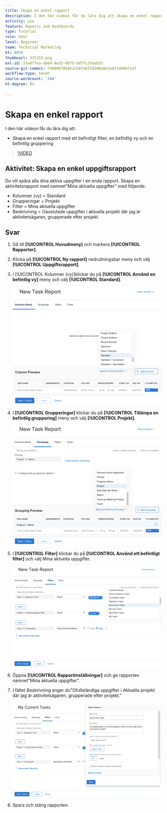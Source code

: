```yaml
---
title: Skapa en enkel rapport
description: I den här videon får du lära dig att skapa en enkel rapport med hjälp av ett befintligt filter, en befintlig vy och en befintlig gruppering i [!DNL  Workfront].
activity: use
feature: Reports and Dashboards
type: Tutorial
role: User
level: Beginner
team: Technical Marketing
kt: 8858
thumbnail: 335153.png
exl-id: 23a4f7ea-ab64-4e32-9bf5-dd7fc37eab53
source-git-commit: f4000878d453c58fabf34308a8e3ab31d9667a1f
workflow-type: tm+mt
source-wordcount: '244'
ht-degree: 0%

---
```


# Skapa en enkel rapport

I den här videon får du lära dig att:

* Skapa en enkel rapport med ett befintligt filter, en befintlig vy och en befintlig gruppering

>[!VIDEO](https://video.tv.adobe.com/v/335153/?quality=12)

## Aktivitet: Skapa en enkel uppgiftsrapport

Du vill spåra alla dina aktiva uppgifter i en enda rapport. Skapa en aktivitetsrapport med namnet&quot;Mina aktuella uppgifter&quot; med följande:

* Kolumner (vy) = Standard
* Grupperingar = Projekt
* Filter = Mina aktuella uppgifter
* Beskrivning = Oavslutade uppgifter i aktuella projekt där jag är aktivitetsägaren, grupperade efter projekt.

## Svar

1. Gå till **[!UICONTROL Huvudmeny]** och markera **[!UICONTROL Rapporter]**.
1. Klicka på **[!UICONTROL Ny rapport]** nedrullningsbar meny och välj **[!UICONTROL Uppgiftsrapport]**.
1. I [!UICONTROL Kolumner (vy)]klickar du på **[!UICONTROL Använd en befintlig vy]** meny och välj **[!UICONTROL Standard]**.

   ![En bild av skärmen för att skapa kolumner i en uppgiftsrapport](assets/simple-task-report-columns.png)

1. I **[!UICONTROL Grupperingar]** klickar du på **[!UICONTROL Tillämpa en befintlig gruppering]** meny och välj **[!UICONTROL Projekt]**.

   ![En bild av skärmen för att skapa grupperingar i en uppgiftsrapport](assets/simple-task-report-groupings.png)

1. I **[!UICONTROL Filter]** klickar du på **[!UICONTROL Använd ett befintligt filter]** och välj Mina aktuella uppgifter.

   ![En bild av skärmen för att skapa filter i en uppgiftsrapport](assets/simple-task-report-filters.png)

1. Öppna **[!UICONTROL Rapportinställningar]** och ge rapporten namnet&quot;Mina aktuella uppgifter&quot;.
1. I fältet Beskrivning anger du&quot;Ofullständiga uppgifter i Aktuella projekt där jag är aktivitetsägaren, grupperade efter projekt.&quot;

   ![En bild av skärmen för rapportinställningar i en uppgiftsrapport](assets/simple-task-report-report-settings.png)

1. Spara och stäng rapporten.
